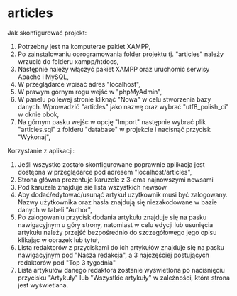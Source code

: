 # articles

Jak skonfigurować projekt:
1. Potrzebny jest na komputerze pakiet XAMPP,
2. Po zainstalowaniu oprogramowania folder projektu tj. "articles" należy wrzucić do folderu xampp/htdocs,
2. Następnie należy włączyć pakiet XAMPP oraz uruchomić serwisy Apache i MySQL,
4. W przeglądarce wpisać adres "localhost",
5. W prawym górnym rogu wejść w "phpMyAdmin",
6. W panelu po lewej stronie kliknąć "Nowa" w celu stworzenia bazy danych. Wprowadzić "articles" jako nazwę oraz wybrać "utf8_polish_ci" w oknie obok,
7. Na górnym pasku wejśc w opcję "Import" następnie wybrać plik "articles.sql" z folderu "database" w projekcie i nacisnąć przycisk "Wykonaj",

Korzystanie z aplikacji:
1. Jeśli wszystko zostało skonfigurowane poprawnie aplikacja jest dostępna w przeglądarce pod adresem "localhost/articles",
2. Strona główna prezentuje karuzele z 3-ema najnowszymi newsami
3. Pod karuzela znajduje sie lista wszystkich newsów
4. Aby dodać/edytować/usunąć artykuł użytkownik musi być zalogowany. Nazwy użytkownika oraz hasła znajdują się niezakodowane w bazie danych w tabeli "Author",
5. Po zalogowaniu przycisk dodania artykułu znajduje się na pasku nawigacyjnym u góry strony, natomiast w celu edycji lub usunięcia artykułu należy przejść bezpośrednio do szczegółowego jego opisu klikając w obrazek lub tytuł,
6. Lista redaktorów z przyciskami do ich artykułów znajduje się na pasku nawigacyjnym pod "Nasza redakcja", a 3 najczęściej postujących redaktorów pod "Top 3 tygodnia"
7. Lista artykułów danego redaktora zostanie wyświetlona po naciśnięciu przycisku "Artykuły" lub "Wszystkie artykuły" w zależności, która strona jest wyświetlana.
